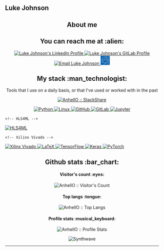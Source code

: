 ## Luke Johnson

<h2 align="center">About me</h2>

<h2 align="center">You can reach me at :alien:</h2>

<p align="center">

  <a href="https://www.linkedin.com/in/themrluke/">
    <img src="https://www.vectorlogo.zone/logos/linkedin/linkedin-icon.svg" alt="Luke Johnson's LinkedIn Profile" height="30" width="30">
  </a>

  <a href="https://gitlab.cern.ch/ljohnson">
    <img src="https://www.vectorlogo.zone/logos/gitlab/gitlab-icon.svg" alt="Luke Johnson's GitLab Profile" height="30" width="30">
  </a>

  <a href="mailto:themrlukejohnson@gmail.com">
    <img src="https://www.vectorlogo.zone/logos/gmail/gmail-icon.svg" alt="Email Luke Johnson" height="30" width="30">
  </a>

  <a href="mailto:luke.johnson@cern.ch">
    <img src="https://github.com/themrluke/themrluke/blob/main/CERN_logo.png" alt="Email Luke Johnson at CERN" height="30" width="30">
  </a>
  
</p>

<h2 align="center">My stack :man_technologist:</h2>

<p align="center">Tools that I use on a daily basis, or that I've used or worked with in the past</p>

<p align="center">
  <a href="https://stackshare.io/anhello/my-personal-stack">
    <img src="http://img.shields.io/badge/tech-stack-0690fa.svg?style=flat" alt="AnhellO :: StackShare" />
  </a>
</p>

<p align="center">
  <!-- Python -->
  <a href="https://www.python.org/">
    <img src="https://img.shields.io/badge/Python-3776AB?style=for-the-badge&logo=python&logoColor=white" alt="Python">
  </a>

  <!-- Linux -->
  <a href="https://www.linux.org/">
    <img src="https://img.shields.io/badge/Linux-FCC624?style=for-the-badge&logo=linux&logoColor=black" alt="Linux">
  </a>

  <!-- GitHub -->
  <a href="https://github.com/themrluke">
    <img src="https://img.shields.io/badge/GitHub-181717?style=for-the-badge&logo=github&logoColor=white" alt="GitHub">
  </a>

  <!-- GitLab -->
  <a href="https://gitlab.cern.ch/ljohnson">
  <img src="https://img.shields.io/badge/GitLab-white?style=for-the-badge&logo=gitlab&logoColor=FC6D26" alt="GitLab">
  </a>

  <!-- Jupyter -->
  <a href="https://jupyter.org/">
    <img src="https://img.shields.io/badge/Jupyter-F37626?style=for-the-badge&logo=jupyter&logoColor=white" alt="Jupyter">
  </a>

    <!-- HLS4ML -->
  <a href="https://fastmachinelearning.org/hls4ml/">
    <img src="https://fastmachinelearning.org/hls4ml/_static/hls4ml_logo_readme.png" alt="HLS4ML" height="28">
  </a>


    <!-- Xilinx Vivado -->
  <a href="https://www.xilinx.com/products/design-tools/vivado.html">
    <img src="https://img.shields.io/badge/Xilinx%20Vivado-AA1C35?style=for-the-badge&logo=xilinx&logoColor=white" alt="Xilinx Vivado">
  </a>

  <!-- LaTeX -->
  <a href="https://www.latex-project.org/">
    <img src="https://img.shields.io/badge/LaTeX-008080?style=for-the-badge&logo=latex&logoColor=white" alt="LaTeX">
  </a>

  <!-- TensorFlow -->
  <a href="https://www.tensorflow.org/">
    <img src="https://img.shields.io/badge/TensorFlow-FF6F00?style=for-the-badge&logo=tensorflow&logoColor=white" alt="TensorFlow">
  </a>

  <!-- Keras -->
  <a href="https://keras.io/">
    <img src="https://img.shields.io/badge/Keras-D00000?style=for-the-badge&logo=keras&logoColor=white" alt="Keras">
  </a>

  <!-- PyTorch -->
  <a href="https://pytorch.org/">
    <img src="https://img.shields.io/badge/PyTorch-EE4C2C?style=for-the-badge&logo=pytorch&logoColor=white" alt="PyTorch">
  </a>
</p>


<h2 align="center">Github stats :bar_chart:</h2>

<h4 align="center">Visitor's count :eyes:</h4>

<p align="center"><img src="https://profile-counter.glitch.me/{AnhellO}/count.svg" alt="AnhellO :: Visitor's Count" /></p>

<h4 align="center">Top langs :tongue:</h4>

<p align="center"><img src="https://github-readme-stats.vercel.app/api/top-langs/?username=AnhellO&langs_count=10&theme=tokyonight&layout=compact" alt="AnhellO :: Top Langs" /></p>

<h4 align="center">Profile stats :musical_keyboard:</h4>

<p align="center"><img src="https://github-readme-stats.vercel.app/api?username=AnhellO&show_icons=true&theme=synthwave" alt="AnhellO :: Profile Stats" /></p>

<p align="center"><img src="https://thumbs.gfycat.com/GoodnaturedFondGaur-size_restricted.gif" alt="Synthwave" height="300" width="500"></p>


---

<!--
**themrluke/themrluke** is a ✨ _special_ ✨ repository because its `README.md` (this file) appears on your GitHub profile.

Here are some ideas to get you started:

- 🔭 I’m currently working on ...
- 🌱 I’m currently learning ...
- 👯 I’m looking to collaborate on ...
- 🤔 I’m looking for help with ...
- 💬 Ask me about ...
- 📫 How to reach me: ...
- 😄 Pronouns: ...
- ⚡ Fun fact: ...
-->
